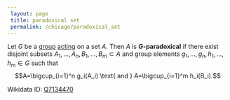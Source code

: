 ```yaml
---
 layout: page
 title: paradoxical set
 permalink: /chicago/paradoxical_set
---
```

Let $G$ be a [group](https://mathgloss.github.io/MathGloss/group) [acting](https://mathgloss.github.io/MathGloss/group_action) on a set $A$. Then $A$ is **$G$-paradoxical** if there exist disjoint subsets $A_1,\dots, A_n, B_1,\dots, B_m\subset A$ and group elements $g_1,\dots,g_n,h_1,\dots,h_m\in G$ such that $$A=\bigcup_{i=1}^n g_i(A_i) \text{ and } A=\bigcup_{i=1}^m h_i(B_i).$$

Wikidata ID: [Q7134470](https://www.wikidata.org/wiki/Q7134470)